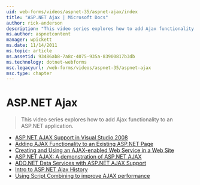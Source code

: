 ```yaml
---
uid: web-forms/videos/aspnet-35/aspnet-ajax/index
title: "ASP.NET Ajax | Microsoft Docs"
author: rick-anderson
description: "This video series explores how to add Ajax functionality to an ASP.NET application."
ms.author: aspnetcontent
manager: wpickett
ms.date: 11/14/2011
ms.topic: article
ms.assetid: 93486ab8-7a8c-4075-935a-83900817b3db
ms.technology: dotnet-webforms
msc.legacyurl: /web-forms/videos/aspnet-35/aspnet-ajax
msc.type: chapter
---
```

ASP.NET Ajax
====================
> This video series explores how to add Ajax functionality to an ASP.NET application.


- [ASP.NET AJAX Support in Visual Studio 2008](aspnet-ajax-support-in-visual-studio-2008.md)
- [Adding AJAX Functionality to an Existing ASP.NET Page](adding-ajax-functionality-to-an-existing-aspnet-page.md)
- [Creating and Using an AJAX-enabled Web Service in a Web Site](creating-and-using-an-ajax-enabled-web-service-in-a-web-site.md)
- [ASP.NET AJAX: A demonstration of ASP.NET AJAX](aspnet-ajax-a-demonstration-of-aspnet-ajax.md)
- [ADO.NET Data Services with ASP.NET AJAX Support](adonet-data-services-with-aspnet-ajax-support.md)
- [Intro to ASP.NET Ajax History](introduction-to-aspnet-ajax-history.md)
- [Using Script Combining to improve AJAX performance](using-script-combining-to-improve-ajax-performance.md)
